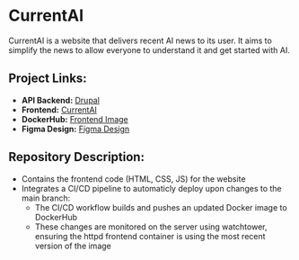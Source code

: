 # CurrentAI

CurrentAI is a website that delivers recent AI news to its user. It aims to simplify the news to allow everyone to understand it and get started with AI.

## Project Links:
* **API Backend:** [Drupal](https://api.currentai.me/)
* **Frontend:** [CurrentAI](https://currentai.me/) 
* **DockerHub:** [Frontend Image](https://hub.docker.com/r/jayr4/is373_ai_news/tags)
* **Figma Design:** [Figma Design](https://www.figma.com/design/r7OgeZKi0L5AF9P7tkUdKe/IS373---AI-Website-Pages?node-id=0-1&p=f)

## Repository Description:
* Contains the frontend code (HTML, CSS, JS) for the website
* Integrates a CI/CD pipeline to automaticly deploy upon changes to the main branch:
  * The CI/CD workflow builds and pushes an updated Docker image to DockerHub
  * These changes are monitored on the server using watchtower, ensuring the httpd frontend container is using the most recent version of the image
